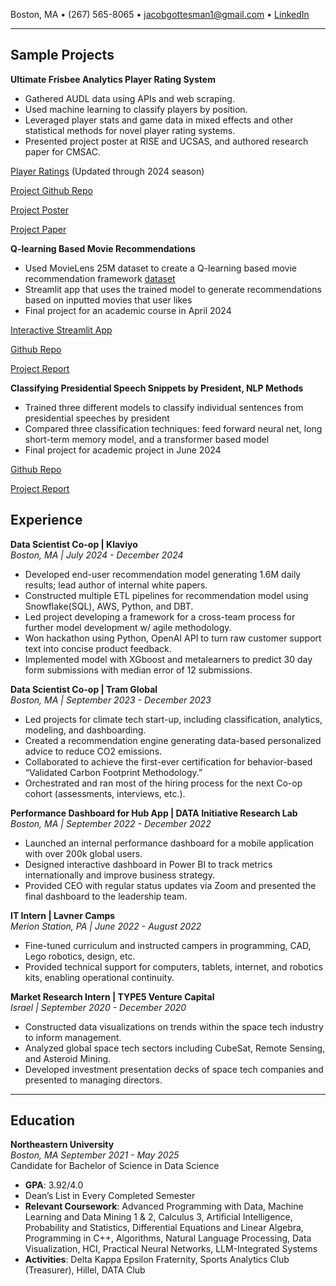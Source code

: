 Boston, MA • (267) 565-8065 • jacobgottesman1@gmail.com • [LinkedIn](www.linkedin.com/in/jacob-gottesman-neu)

---


## Sample Projects

**Ultimate Frisbee Analytics Player Rating System**  
- Gathered AUDL data using APIs and web scraping.  
- Used machine learning to classify players by position.  
- Leveraged player stats and game data in mixed effects and other statistical methods for novel player rating systems.  
- Presented project poster at RISE and UCSAS, and authored research paper for CMSAC. 

[Player Ratings](https://ultimateanalyticsapp.streamlit.app/) (Updated through 2024 season)

[Project Github Repo](https://github.com/jacobgottesman/UltimateAnalyticsApp/tree/main)

[Project Poster](https://pbs.twimg.com/media/GK0wqkgaIAQmY-4?format=jpg&name=4096x4096)

[Project Paper](https://github.com/jacobgottesman/UltimateAnalyticsApp/blob/main/CMSAC%20Paper.pdf)

**Q-learning Based Movie Recommendations**
- Used MovieLens 25M dataset to create a Q-learning based movie recommendation framework [dataset](https://grouplens.org/datasets/movielens/25m/)
- Streamlit app that uses the trained model to generate recommendations based on inputted movies that user likes
- Final project for an academic course in April 2024

[Interactive Streamlit App](https://movierecommendationsrl.streamlit.app/)

[Github Repo](https://github.com/jacobgottesman/rl_movie_recs)

[Project Report](https://docs.google.com/document/d/1mfZTl1EIpUslSyvpGnj3fCdHzcoJc_179AovS-XALIc/edit?tab=t.0)

**Classifying Presidential Speech Snippets by President, NLP Methods**
- Trained three different models to classify individual sentences from presidential speeches by president
- Compared three classification techniques: feed forward neural net, long short-term memory model, and a transformer based model
- Final project for academic project in June 2024

[Github Repo](https://github.com/jacobgottesman/president_speech_classifier)

[Project Report](https://docs.google.com/document/d/1f5hibn2DuLJ_5ICpLmBLJ65hD3eLun5e_-RsG3sUz5c/edit?usp=sharing)

## Experience  

**Data Scientist Co-op | Klaviyo**  
*Boston, MA | July 2024 - December 2024*  
- Developed end-user recommendation model generating 1.6M daily results; lead author of internal white papers.  
- Constructed multiple ETL pipelines for recommendation model using Snowflake(SQL), AWS, Python, and DBT.  
- Led project developing a framework for a cross-team process for further model development w/ agile methodology.  
- Won hackathon using Python, OpenAI API to turn raw customer support text into concise product feedback.  
- Implemented model with XGboost and metalearners to predict 30 day form submissions with median error of 12 submissions.
 

**Data Scientist Co-op | Tram Global**  
*Boston, MA | September 2023 - December 2023*  
- Led projects for climate tech start-up, including classification, analytics, modeling, and dashboarding.  
- Created a recommendation engine generating data-based personalized advice to reduce CO2 emissions.  
- Collaborated to achieve the first-ever certification for behavior-based “Validated Carbon Footprint Methodology.”  
- Orchestrated and ran most of the hiring process for the next Co-op cohort (assessments, interviews, etc.).  

**Performance Dashboard for Hub App | DATA Initiative Research Lab**  
*Boston, MA | September 2022 - December 2022*  
- Launched an internal performance dashboard for a mobile application with over 200k global users.  
- Designed interactive dashboard in Power BI to track metrics internationally and improve business strategy.  
- Provided CEO with regular status updates via Zoom and presented the final dashboard to the leadership team.  

**IT Intern | Lavner Camps**  
*Merion Station, PA | June 2022 - August 2022*  
- Fine-tuned curriculum and instructed campers in programming, CAD, Lego robotics, design, etc.  
- Provided technical support for computers, tablets, internet, and robotics kits, enabling operational continuity.  

**Market Research Intern | TYPE5 Venture Capital**  
*Israel | September 2020 - December 2020*  
- Constructed data visualizations on trends within the space tech industry to inform management.  
- Analyzed global space tech sectors including CubeSat, Remote Sensing, and Asteroid Mining.  
- Developed investment presentation decks of space tech companies and presented to managing directors.  

---

## Education  

**Northeastern University**  
*Boston, MA  September 2021 - May 2025*  
Candidate for Bachelor of Science in Data Science  
- **GPA**: 3.92/4.0
- Dean’s List in Every Completed Semester  
- **Relevant Coursework**: Advanced Programming with Data, Machine Learning and Data Mining 1 & 2, Calculus 3, Artificial Intelligence, Probability and Statistics, Differential Equations and Linear Algebra, Programming in C++, Algorithms, Natural Language Processing, Data Visualization, HCI, Practical Neural Networks, LLM-Integrated Systems  
- **Activities**: Delta Kappa Epsilon Fraternity, Sports Analytics Club (Treasurer), Hillel, DATA Club  

